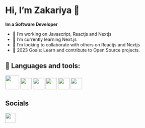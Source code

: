 # Hi, I’m Zakariya 👋

**Im a Software Developer**


- 👀 I’m working on Javascript, Reactjs and Nextjs
- 🌱 I’m currently learning Next.js
- 💞️ I’m looking to collaborate with others on Reactjs and Nextjs
- 🥅 2023 Goals: Learn and contribute to Open Source
projects.



## 🧰 Languages and tools:


<img src="https://github.com/Zakariyacee/Zakariyacee/assets/103787498/5af7586f-4b36-45f4-8f25-985af5c3f3b3"  height="44" max-width="100%"/>


<img src="https://github.com/Zakariyacee/Zakariyacee/assets/103787498/99861c1d-3d9b-4c84-b1dc-1c7a483dc5a9"  height="36" max-width="100%"/>


<img src="https://github.com/Zakariyacee/Zakariyacee/assets/103787498/ae20c355-72fb-4c24-9632-10bf1b205371"  height="36" max-width="100%"/>


<img src="https://github.com/Zakariyacee/Zakariyacee/assets/103787498/b41fb54e-3ec7-4ea1-a505-6dca187ce93b"  height="36" max-width="100%"/>


<img src="https://github.com/Zakariyacee/Zakariyacee/assets/103787498/f5481f62-546a-44ec-949a-b62634e823cf"  height="36" max-width="100%"/>


<img src="https://github.com/Zakariyacee/Zakariyacee/assets/103787498/56b2ec99-60b2-46ed-a304-932e2b441710"  height="36" max-width="100%"/>




## Socials

<a href="https://www.linkedin.com/in/zakariyaaden/">
    <img width="32" height="32" src="https://cdn2.iconfinder.com/data/icons/social-icon-3/512/social_style_3_in-306.png"/>
</a>

<!--
Zakariyacee/Zakariyacee is a ✨ special ✨ repository because its `README.md` (this file) appears on your GitHub profile.
You can click the Preview link to take a look at your changes.
-->
